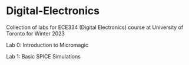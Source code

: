 # Digital-Electronics
Collection of labs for ECE334 (Digital Electronics) course at University of Toronto for Winter 2023

Lab 0: Introduction to Micromagic

Lab 1: Basic SPICE Simulations
